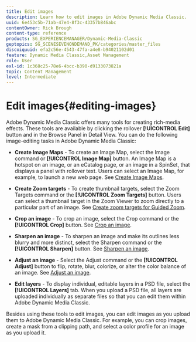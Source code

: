```yaml
---
title: Edit images
description: Learn how to edit images in Adobe Dynamic Media Classic.
uuid: 6e453c5b-71ab-47e4-8f3c-43357b846abc
contentOwner: Rick Brough
content-type: reference
products: SG_EXPERIENCEMANAGER/Dynamic-Media-Classic
geptopics: SG_SCENESEVENONDEMAND_PK/categories/master_files
discoiquuid: efa2c56e-4543-47fa-a4e8-b94021102d01
feature: Dynamic Media Classic,Asset Management
role: User
exl-id: 1c368c25-78e6-4bcc-b390-d9133073821a
topic: Content Management
level: Intermediate
---
```

# Edit images{#editing-images}

Adobe Dynamic Media Classic offers many tools for creating rich-media effects. These tools are available by clicking the rollover **[!UICONTROL Edit]** button and in the Browse Panel in Detail View. You can do the following image-editing tasks in Adobe Dynamic Media Classic:

* **Create Image Maps** - To create an Image Map, select the Image command or **[!UICONTROL Image Map]** button. An Image Map is a hotspot on an image, or an eCatalog page, or an image in a SpinSet, that displays a panel with rollover text. Users can select an Image Map, for example, to launch a new web page. See [Create Image Maps](/help/using/creating-image-maps.md).

* **Create Zoom targets** - To create thumbnail targets, select the Zoom Targets command or the **[!UICONTROL Zoom Targets]** button. Users can select a thumbnail target in the Zoom Viewer to zoom directly to a particular part of an image. See [Create zoom targets for Guided Zoom](/help/using/creating-zoom-targets-guided-zoom.md).

* **Crop an image** - To crop an image, select the Crop command or the **[!UICONTROL Crop]** button. See [Crop an image](/help/using/cropping-image.md).

* **Sharpen an image** - To sharpen an image and make its outlines less blurry and more distinct, select the Sharpen command or the **[!UICONTROL Sharpen]** button. See [Sharpen an image](/help/using/sharpening-image.md).

* **Adjust an image** - Select the Adjust command or the **[!UICONTROL Adjust]** button to flip, rotate, blur, colorize, or alter the color balance of an image. See [Adjust an image](/help/using/adjusting-image.md).

* **Edit layers** - To display individual, editable layers in a PSD file, select the **[!UICONTROL Layers]** tab. When you upload a PSD file, all layers are uploaded individually as separate files so that you can edit them within Adobe Dynamic Media Classic.

Besides using these tools to edit images, you can edit images as you upload them to Adobe Dynamic Media Classic. For example, you can crop images, create a mask from a clipping path, and select a color profile for an image as you upload it.
